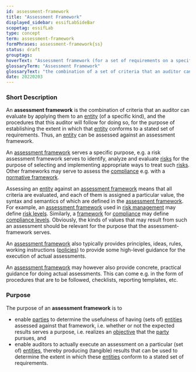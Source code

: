```yaml
---
id: assessment-framework
title: "Assessment Framework"
displayed_sidebar: essifLabSideBar
scopetag: essifLab
type: concept
term: assessment-framework
formPhrases: assessment-framework{ss}
status: draft
grouptags:
hoverText: "Assessment framework (for a set of requirements on a specified kind of Entity)): the combination of a set of criteria that an auditor can assess by applying them to an Entity (of the specified kind), and the procedures that this Auditor will follow for doing so, for the purpose of establishing the extent in which that Entity conforms to the stated set of requirements."
glossaryTerm: "Assessment Framework"
glossaryText: "the combination of a set of criteria that an auditor can assess by applying them to an [entity](@) (of a specific kind), and the procedures that this auditor will follow for doing so, for the purpose of establishing the extent in which that [entity](@) conforms to a stated set of requirements."
date: 20220203
---
```


### Short Description
An **assessment framework** is the combination of criteria that an auditor can evaluate by applying them to an [entity](@) (of a specific kind), and the procedures that this auditor will follow for doing so, for the purpose of establishing the extent in which that [entity](@) conforms to a stated set of requirements. Thus, an [entity](@) can be assessed against an assessment framework.

An [assessment framework](@) serves a specific purpose, e.g. a risk assessment framework serves to identify, analyze and evaluate [risks](@) for the purpose of selecting and implementing appropriate ways to treat such [risks](@). Other frameworks may serve to assess the [compliance](@) e.g. with a [normative framework](@).

Assessing an [entity](@) against an [assessment framework](@) means that all criteria are evaluated, and each of them is assigned a particular value, the syntax and semantics of which are defined in the [assessment framework](@). For example, an [assessment framework](@) used in [risk management](@) may define [risk levels](risk-level@). Similarly, a [framework](assessment-framework@) for [compliance](@) may define [compliance levels](compliance-level@). Obviously, the kinds of values that may result from such an assessment should be relevant for the purpose that the assessment-framework serves.

An [assessment framework](@) also typically provides principles, ideas, rules, working instructions ([policies](@)) to provide some high-level guidance for the execution of actual assessments.

An [assessment framework](@) may however also provide concrete, practical guidance for doing actual assessments. This can come e.g. in the form of procedures that are to be followed, checklists, reporting templates, etc.

### Purpose
The purpose of an **assessment framework** is to
- enable [parties](@) to determine the usefulness of having (sets of) [entities](@) assessed against that framework, i.e. whether or not the expected results serves a purpose, i.e. realizes an [objective](@) that the [party](@) pursues, and
- enable auditors to actually execute an assessment on a particular (set of) [entities](@), thereby producing (tangible) results that can be used to determine the extent in which these [entities](@) conform to a stated set of requirements.
